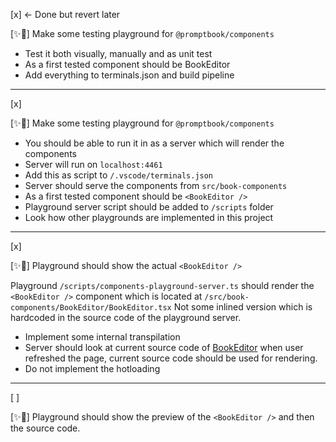 [x] <- Done but revert later

[✨📶] Make some testing playground for `@promptbook/components`

-   Test it both visually, manually and as unit test
-   As a first tested component should be BookEditor
-   Add everything to terminals.json and build pipeline

---

[x]

[✨📶] Make some testing playground for `@promptbook/components`

-   You should be able to run it in as a server which will render the components
-   Server will run on `localhost:4461`
-   Add this as script to `/.vscode/terminals.json`
-   Server should serve the components from `src/book-components`
-   As a first tested component should be `<BookEditor />`
-   Playground server script should be added to `/scripts` folder
-   Look how other playgrounds are implemented in this project

---

[x]

[✨📶] Playground should show the actual `<BookEditor />`

Playground `/scripts/components-playground-server.ts` should render the `<BookEditor />` component which is located at `/src/book-components/BookEditor/BookEditor.tsx`
Not some inlined version which is hardcoded in the source code of the playground server.

-   Implement some internal transpilation
-   Server should look at current source code of [BookEditor](/src/book-components/BookEditor/BookEditor.tsx) when user refreshed the page, current source code should be used for rendering.
-   Do not implement the hotloading

---

[ ]

[✨📶] Playground should show the preview of the `<BookEditor />` and then the source code.
